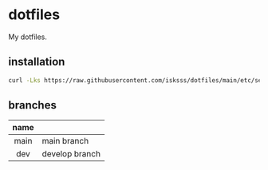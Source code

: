 # dotfiles

My dotfiles.

## installation

```bash
curl -Lks https://raw.githubusercontent.com/isksss/dotfiles/main/etc/setup.sh | bash
```

## branches

| name |   |
|:----:|:--|
| main | main branch |
| dev  | develop branch |
